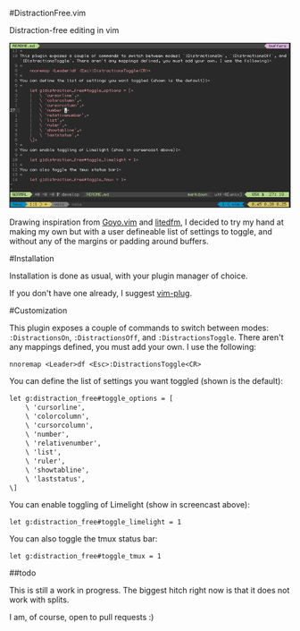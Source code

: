 #DistractionFree.vim

Distraction-free editing in vim

![screenshot](https://raw.githubusercontent.com/DanielFGray/DistractionFree.vim/master/screencast.gif)

Drawing inspiration from [Goyo.vim](https://github.com/junegunn/goyo.vim) and [litedfm](https://github.com/bilalq/lite-dfm), I decided to try my hand at making my own but with a user defineable list of settings to toggle, and without any of the margins or padding around buffers.

#Installation

Installation is done as usual, with your plugin manager of choice.

If you don't have one already, I suggest [vim-plug](https://github.com/junegunn/vim-plug).

#Customization

This plugin exposes a couple of commands to switch between modes: `:DistractionsOn`, `:DistractionsOff`, and `:DistractionsToggle`. There aren't any mappings defined, you must add your own. I use the following:

    nnoremap <Leader>df <Esc>:DistractionsToggle<CR>

You can define the list of settings you want toggled (shown is the default):

    let g:distraction_free#toggle_options = [
    	\ 'cursorline',
    	\ 'colorcolumn',
    	\ 'cursorcolumn',
    	\ 'number',
    	\ 'relativenumber',
    	\ 'list',
    	\ 'ruler',
    	\ 'showtabline',
    	\ 'laststatus',
    \]

You can enable toggling of Limelight (show in screencast above):

    let g:distraction_free#toggle_limelight = 1

You can also toggle the tmux status bar:

    let g:distraction_free#toggle_tmux = 1

##todo

This is still a work in progress. The biggest hitch right now is that it does not work with splits.

I am, of course, open to pull requests :)
